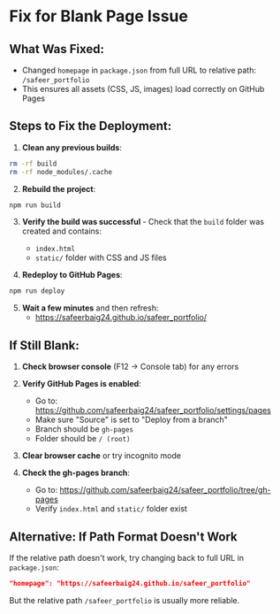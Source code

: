 # Fix for Blank Page Issue

## What Was Fixed:
- Changed `homepage` in `package.json` from full URL to relative path: `/safeer_portfolio`
- This ensures all assets (CSS, JS, images) load correctly on GitHub Pages

## Steps to Fix the Deployment:

1. **Clean any previous builds**:
```bash
rm -rf build
rm -rf node_modules/.cache
```

2. **Rebuild the project**:
```bash
npm run build
```

3. **Verify the build was successful** - Check that the `build` folder was created and contains:
   - `index.html`
   - `static/` folder with CSS and JS files

4. **Redeploy to GitHub Pages**:
```bash
npm run deploy
```

5. **Wait a few minutes** and then refresh:
   - https://safeerbaig24.github.io/safeer_portfolio/

## If Still Blank:

1. **Check browser console** (F12 → Console tab) for any errors
2. **Verify GitHub Pages is enabled**:
   - Go to: https://github.com/safeerbaig24/safeer_portfolio/settings/pages
   - Make sure "Source" is set to "Deploy from a branch"
   - Branch should be `gh-pages`
   - Folder should be `/ (root)`

3. **Clear browser cache** or try incognito mode

4. **Check the gh-pages branch**:
   - Go to: https://github.com/safeerbaig24/safeer_portfolio/tree/gh-pages
   - Verify `index.html` and `static/` folder exist

## Alternative: If Path Format Doesn't Work

If the relative path doesn't work, try changing back to full URL in `package.json`:
```json
"homepage": "https://safeerbaig24.github.io/safeer_portfolio"
```

But the relative path `/safeer_portfolio` is usually more reliable.

